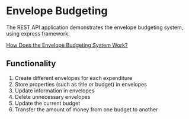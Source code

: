 # Envelope Budgeting
The REST API application demonstrates the envelope budgeting system, using express framework.

[How Does the Envelope Budgeting System Work?](https://www.investopedia.com/envelope-budgeting-system-5208026#:~:text=What%20is%20envelope%20budgeting%3F,cover%20spending%20for%20that%20category.)

## Functionality
1. Create different envelopes for each expenditure
2. Store properties (such as title or budget) in envelopes
3. Update information in envelopes
4. Delete unnecessary envelopes
5. Update the current budget
6. Transfer the amount of money from one budget to another 

